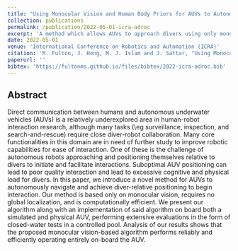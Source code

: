 ```yaml
---
title: "Using Monocular Vision and Human Body Priors for AUVs to Autonmously Approach Divers"
collection: publications
permalink: /publication/2022-05-01-icra-adroc
excerpt: 'A method which allows AUVs to approach divers using only monocular vision.'
date: 2022-05-01
venue: 'International Conference on Robotics and Automation (ICRA)'
citation: 'M. Fulton, J. Hong, M. J. Islam and J. Sattar, "Using Monocular Vision and Human Body Priors for AUVs to Autonmously Approach Divers," Accepted at 2022 International Conference on Robotics and Automation (ICRA), 2022'
paperurl: ''
bibtex: 'https://fultonms.github.io/files/bibtex/2022-icra-adroc.bib'
---
```

## Abstract
Direct communication between humans and autonomous underwater vehicles (AUVs) is a relatively underexplored area in human-robot interaction research, although many tasks (\eg surveillance, inspection, and search-and-rescue) require close diver-robot collaboration. Many core functionalities in this domain are in need of further study to improve robotic capabilities for ease of interaction. One of these is the challenge of autonomous robots approaching and positioning themselves relative to divers to initiate and facilitate interactions. Suboptimal AUV positioning can lead to poor quality interaction and lead to excessive cognitive and physical load for divers. In this paper, we introduce a novel method for AUVs to autonomously navigate and achieve diver-relative positioning to begin interaction. Our method is based only on monocular vision, requires no global localization, and is computationally efficient.
We present our algorithm along with an implementation of said algorithm on board both a simulated and physical AUV, performing extensive evaluations in the form of closed-water tests in a controlled pool. Analysis of our results shows that the proposed monocular vision-based algorithm performs reliably and efficiently operating entirely on-board the AUV.